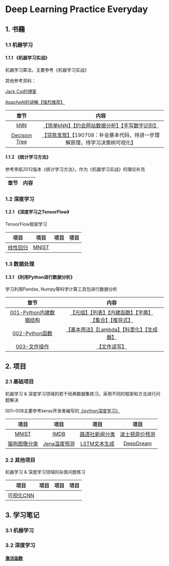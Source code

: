 # Deep Learning Practice Everyday

## 1. 书籍

### 1.1 机器学习

#### 1.1.1 《机器学习实战》

机器学习算法，主要参考《机器学习实战》

其他参考资料：

[Jack Cui的博客](https://github.com/Jack-Cherish/Machine-Learning)

[ApacheAI的讲解【强烈推荐】](https://github.com/apachecn/AiLearning#1%E6%9C%BA%E5%99%A8%E5%AD%A6%E4%B9%A0---%E5%9F%BA%E7%A1%80)

|章节|内容|
| :--: |:--: |
|[kNN](https://github.com/apachecn/AiLearning/blob/master/docs/ml/2.k-%E8%BF%91%E9%82%BB%E7%AE%97%E6%B3%95.md)|[【简单kNN】](https://github.com/huuuuusy/Deep-Learning-Practice-Everyday/tree/master/DL-ML-Project/201-KNN/01_%E7%AE%80%E5%8D%95kNN)[【约会网站数据分析】](https://github.com/huuuuusy/Deep-Learning-Practice-Everyday/tree/master/DL-ML-Project/201-KNN/02_%E7%BA%A6%E4%BC%9A%E7%BD%91%E7%AB%99%E6%95%B0%E6%8D%AE%E5%88%86%E6%9E%90)[【手写数字识别】](https://github.com/huuuuusy/Deep-Learning-Practice-Everyday/tree/master/DL-ML-Project/201-KNN/03_%E6%89%8B%E5%86%99%E6%95%B0%E5%AD%97%E8%AF%86%E5%88%AB)|
|[Decision Tree](https://github.com/apachecn/AiLearning/blob/master/docs/ml/3.%E5%86%B3%E7%AD%96%E6%A0%91.md)|[【贷款发放】](https://github.com/huuuuusy/Deep-Learning-Practice-Everyday/tree/master/DL-ML-Project/202-Decision%20Tree/01_%E8%B4%B7%E6%AC%BE%E5%8F%91%E6%94%BE)【190708：补全基本代码，待进一步理解原理，待学习决策树可视化】|

#### 1.1.2 《统计学习方法》

参考李航2012版本《统计学习方法》，作为《机器学习实战》的理论补充

|章节|内容|
| :--: |:--: |

### 1.2 深度学习

#### 1.2.1 《深度学习之TensorFlow》

TensorFlow框架学习

|项目|项目|项目|项目|
| :--: |:--: |:--: |:--: |
|[线性回归](https://github.com/huuuuusy/Deep-Learning-Practice-Everyday/tree/master/DL-ML-Project/301-线性回归)|[MNIST](https://github.com/huuuuusy/Deep-Learning-Practice-Everyday/blob/master/DL-ML-Project/001-MNIST/03_Softmax_Regression.py)|

### 1.3 数据处理

#### 1.3.1 《利用Python进行数据分析》

学习利用Pandas, Numpy等科学计算工具包进行数据分析

|章节|内容|
| :--: |:--: |
|[001-Python内建数据结构](https://github.com/huuuuusy/Deep-Learning-Practice-Everyday/tree/master/Data%20Science/001-Python%E5%86%85%E5%BB%BA%E6%95%B0%E6%8D%AE%E7%BB%93%E6%9E%84)|[【元组】](https://github.com/huuuuusy/Deep-Learning-Practice-Everyday/blob/master/Data%20Science/001-Python%E5%86%85%E5%BB%BA%E6%95%B0%E6%8D%AE%E7%BB%93%E6%9E%84/01_Tuple.py)[【列表】](https://github.com/huuuuusy/Deep-Learning-Practice-Everyday/blob/master/Data%20Science/001-Python%E5%86%85%E5%BB%BA%E6%95%B0%E6%8D%AE%E7%BB%93%E6%9E%84/02_List.py)[【内建函数】](https://github.com/huuuuusy/Deep-Learning-Practice-Everyday/blob/master/Data%20Science/001-Python%E5%86%85%E5%BB%BA%E6%95%B0%E6%8D%AE%E7%BB%93%E6%9E%84/03_Built-in_Sequence_Functions.py)[【字典】](https://github.com/huuuuusy/Deep-Learning-Practice-Everyday/blob/master/Data%20Science/001-Python%E5%86%85%E5%BB%BA%E6%95%B0%E6%8D%AE%E7%BB%93%E6%9E%84/04_Dictionary.py)[【集合】](https://github.com/huuuuusy/Deep-Learning-Practice-Everyday/blob/master/Data%20Science/001-Python%E5%86%85%E5%BB%BA%E6%95%B0%E6%8D%AE%E7%BB%93%E6%9E%84/05_Set.py)[【推导式】](https://github.com/huuuuusy/Deep-Learning-Practice-Everyday/blob/master/Data%20Science/001-Python%E5%86%85%E5%BB%BA%E6%95%B0%E6%8D%AE%E7%BB%93%E6%9E%84/06_Comprehensions.py)|
|[002-Python函数](https://github.com/huuuuusy/Deep-Learning-Practice-Everyday/tree/master/Data%20Science/002-Python%E5%87%BD%E6%95%B0)|[【基本用法】](https://github.com/huuuuusy/Deep-Learning-Practice-Everyday/blob/master/Data%20Science/002-Python%E5%87%BD%E6%95%B0/01_Basic.py)[【Lambda】](https://github.com/huuuuusy/Deep-Learning-Practice-Everyday/blob/master/Data%20Science/002-Python%E5%87%BD%E6%95%B0/02_Lambda.py)[【科里化】](https://github.com/huuuuusy/Deep-Learning-Practice-Everyday/blob/master/Data%20Science/002-Python%E5%87%BD%E6%95%B0/02_Lambda.py)[【生成器】](https://github.com/huuuuusy/Deep-Learning-Practice-Everyday/blob/master/Data%20Science/002-Python%E5%87%BD%E6%95%B0/04_Generators.py)|
|[003-文件操作](https://github.com/huuuuusy/Deep-Learning-Practice-Everyday/tree/master/Data%20Science/003-%E6%96%87%E4%BB%B6%E6%93%8D%E4%BD%9C)|[【文件读写】](https://github.com/huuuuusy/Deep-Learning-Practice-Everyday/tree/master/Data%20Science/003-%E6%96%87%E4%BB%B6%E6%93%8D%E4%BD%9C)|


## 2. 项目

### 2.1 基础项目

机器学习 & 深度学习领域的若干经典数据集练习，采用不同的框架和方法进行问题解决

001~008主要参考keras开发者编写的[《python深度学习》](https://github.com/fchollet/deep-learning-with-python-notebooks)

|项目|项目|项目|项目|
| :--: |:--: |:--: |:--: |
|[MNIST](https://github.com/huuuuusy/Deep-Learning-Practice-Everyday/tree/master/DL-ML-Project/001-MNIST)|[IMDB](https://github.com/huuuuusy/Deep-Learning-Practice-Everyday/tree/master/DL-ML-Project/002-IMDB)|[路透社新闻分类](https://github.com/huuuuusy/Deep-Learning-Practice-Everyday/tree/master/DL-ML-Project/003-%E8%B7%AF%E9%80%8F%E7%A4%BE%E6%96%B0%E9%97%BB%E5%88%86%E7%B1%BB)|[波士顿房价预测](https://github.com/huuuuusy/Deep-Learning-Practice-Everyday/tree/master/DL-ML-Project/004-%E6%B3%A2%E5%A3%AB%E9%A1%BF%E6%88%BF%E4%BB%B7%E9%A2%84%E6%B5%8B)|
|[猫狗图像分类](https://github.com/huuuuusy/Deep-Learning-Practice-Everyday/tree/master/DL-ML-Project/005-%E7%8C%AB%E7%8B%97%E5%9B%BE%E5%83%8F%E5%88%86%E7%B1%BB)|[Jena温度预测](https://github.com/huuuuusy/Deep-Learning-Practice-Everyday/tree/master/DL-ML-Project/006-Jena%E6%B8%A9%E5%BA%A6%E9%A2%84%E6%B5%8B)|[LSTM文本生成](https://github.com/huuuuusy/Deep-Learning-Practice-Everyday/tree/master/DL-ML-Project/007-LSTM%E6%96%87%E6%9C%AC%E7%94%9F%E6%88%90)|[DeepDream](https://github.com/huuuuusy/Deep-Learning-Practice-Everyday/tree/master/DL-ML-Project/008-DeepDream)|

### 2.2 其他项目

机器学习 & 深度学习领域的杂类问题练习

|项目|项目|项目|项目|
| :--: |:--: |:--: |:--: |
|[可视化CNN](https://github.com/huuuuusy/Deep-Learning-Practice-Everyday/tree/master/DL-ML-Project/101-%E5%8F%AF%E8%A7%86%E5%8C%96CNN)|

## 3. 学习笔记

### 3.1 机器学习

### 3.2 深度学习

#### [激活函数](https://github.com/huuuuusy/Deep-Learning-Practice-Everyday/blob/master/Learning%20Notes/001-activation%20function.md)
